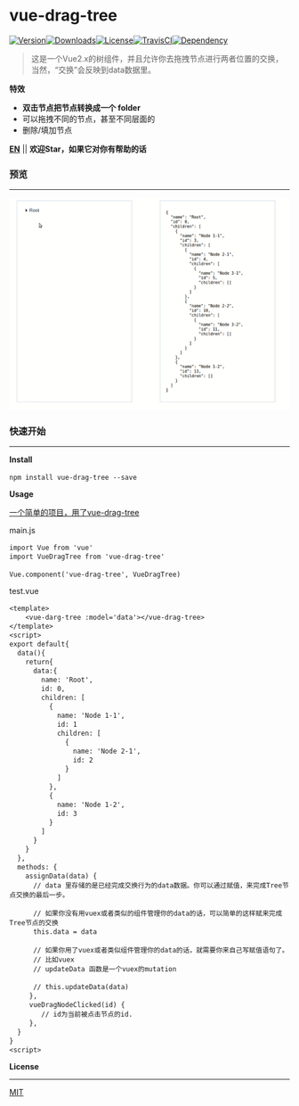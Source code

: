 # vue-drag-tree

[![Version](http://img.shields.io/npm/v/vue-drag-tree.svg)](https://www.npmjs.com/package/vue-drag-tree)[![Downloads](http://img.shields.io/npm/dm/vue-drag-tree.svg)](https://www.npmjs.com/package/vue-drag-tree)[![License](https://img.shields.io/npm/l/vue-drag-tree.svg?style=flat)](https://opensource.org/licenses/MIT)[![TravisCI](https://travis-ci.org/XadillaX/vue-drag-tree.svg)](https://travis-ci.org/XadillaX/vue-drag-tree)[![Dependency](https://david-dm.org/XadillaX/vue-drag-tree.svg)](https://david-dm.org/XadillaX/vue-drag-tree)

> 这是一个Vue2.x的树组件，并且允许你去拖拽节点进行两者位置的交换，当然，“交换”会反映到data数据里。

**特效**

- **双击节点把节点转换成一个 folder**
- 可以拖拽不同的节点，甚至不同层面的
- 删除/填加节点

**[EN](README.md)** || **欢迎Star，如果它对你有帮助的话**

### 预览

------

![demo](static/vue-drag-tree2.gif)

### 快速开始

------

**Install**

`npm install vue-drag-tree --save`

**Usage**

[一个简单的项目，用了vue-drag-tree](https://github.com/shuiRong/vue-drag-tree-demo)

main.js

```vue
import Vue from 'vue'
import VueDragTree from 'vue-drag-tree'

Vue.component('vue-drag-tree', VueDragTree)
```

test.vue

```vue
<template>
	<vue-darg-tree :model='data'></vue-drag-tree>
</template>
<script>
export default{
  data(){
    return{
      data:{
        name: 'Root',
        id: 0,
        children: [
          {
            name: 'Node 1-1',
            id: 1
            children: [
              {
                name: 'Node 2-1',
                id: 2
              }
            ]
          },
          {
            name: 'Node 1-2',
            id: 3
          }
        ]
      }
    }
  },
  methods: {
    assignData(data) {
      // data 里存储的是已经完成交换行为的data数据。你可以通过赋值，来完成Tree节点交换的最后一步。
      
      // 如果你没有用vuex或者类似的组件管理你的data的话，可以简单的这样赋来完成Tree节点的交换
      this.data = data

      // 如果你用了vuex或者类似组件管理你的data的话，就需要你来自己写赋值语句了。
      // 比如vuex
      // updateData 函数是一个vuex的mutation

      // this.updateData(data)
     },
     vueDragNodeClicked(id) {
        // id为当前被点击节点的id.
     },
  }
}
<script>
```

**License**

------

[MIT](LICENSE)
